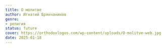 ```yaml
---
title: О молитве
author: Игнатий Брянчанинов
genre:
- религия
status: future
cover: https://orthodoxlogos.com/wp-content/uploads/O-molitve-web.jpg
date: 2025-01-18
---
```


